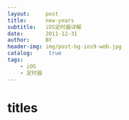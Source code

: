 ```yaml
---
layout:     post
title:      new-years
subtitle:   iOS定时器详解
date:       2011-12-31
author:     BY
header-img: img/post-bg-ios9-web.jpg
catalog: 	 true
tags:
    - iOS
    - 定时器
---
```


# titles
